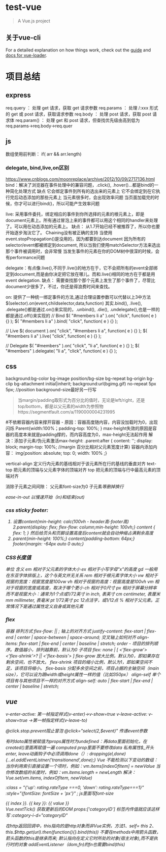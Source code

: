 # test-vue

> A Vue.js project

##  关于vue-cli
For a detailed explanation on how things work, check out the [guide](http://vuejs-templates.github.io/webpack/) and [docs for vue-loader](http://vuejs.github.io/vue-loader).

# 项目总结
## express
req.query ： 处理 get 请求，获取 get 请求参数
req.params ： 处理 /:xxx 形式的 get 或 post 请求，获取请求参数
req.body ： 处理 post 请求，获取 post 请求体
req.param() ： 处理 get 和 post 请求，但查找优先级由高到低为 req.params→req.body→req.quer
## js
数组使用前判断： if( arr && arr.length)
### delegate, bind,live,on区别
https://www.cnblogs.com/moonreplace/archive/2012/10/09/2717136.html
bind：解决了浏览器在事件处理中的兼容问题，.click(), .hover()...都是bind的一种简化处理方式
缺点
它会绑定事件到所有的选出来的元素上
它不会绑定到在它执行完后动态添加的那些元素上
当元素很多时，会出现效率问题
当页面加载完的时候，你才可以进行bind()，所以可能产生效率问题

live: 采用事件委托，绑定相应的事件到你所选择的元素的根元素上，即是document元素上。所有通过冒泡上来的事件都可以用这个相同的handler来处理了。可以用在动态添加的元素上。
缺点：
从1.7开始已经不被推荐了，所以你也要开始逐步淘汰它了。
Chaining没有被正确的支持
当使用event.stopPropagation()是没用的，因为都要到达document
因为所有的selector/event都被绑定到document, 所以当我们使用matchSelector方法来选出那个事件被调用时，会非常慢
当发生事件的元素在你的DOM树中很深的时候，会有performance问题

delegate：有点像.live(),不同于.live()的地方在于，它不会把所有的event全部绑定到document,而是由你决定把它放在哪儿。而和.live()相同的地方在于都是用event delegation.
缺点：
需要查找那个那个元素上发生了那个事件了，尽管比document少很多了，不过，你还是得浪费时间来查找。

on: 提供了一种统一绑定事件的方法,通过合理设置参数可以代替以上3中方法
$(selector).on(event,childselector,data,function)
其实.bind(), .live(), .delegate()都是通过.on()来实现的，.unbind(), .die(), .undelegate(),也是一样的都是通过.off()来实现的
// Bind
$( "#members li a" ).on( "click", function( e ) {} ); 
$( "#members li a" ).bind( "click", function( e ) {} ); 

// Live
$( document ).on( "click", "#members li a", function( e ) {} ); 
$( "#members li a" ).live( "click", function( e ) {} );

// Delegate
$( "#members" ).on( "click", "li a", function( e ) {} ); 
$( "#members" ).delegate( "li a", "click", function( e ) {} );   

## css
background:bg-color bg-image position/bg-size bg-repeat bg-origin bg-clip bg-attachment initial|inherit;
background:url(bgimg.gif) no-repeat 5px 5px; //position
background-size最好另一行写

>当margin/padding取形式为百分比的值时，无论是left/right，还是top/bottom，都是以父元素的width为参照物https://segmentfault.com/a/1190000004231995

#不依赖容器内容来撑开容器  - 原因：容器高度随内容，内容没加载时为0，出现闪烁 
Parent{width:100%；padding-top: 100%; } 
max-height失效的原因是容器的高度本来就是padding撑的，而内容高度为0，max-height无法起作用
解决：添加子元素/伪元素激活max-height: .parent:after {  content: '';  display: block;  margin-top: 100%; //margin 百分比相对父元素宽度计算}
容器内添加内容： img{position: absolute; top: 0; width: 100% ;}
 
 
vertical-align 定义行内元素的基线相对于该元素所在行的基线的垂直对齐
text-top	把元素的顶端与父元素字体的顶端对齐
top	把元素的顶端与行中最高元素的顶端对齐

消除子元素之间间隙：
父元素font-size为0
子元素<span><i>等删掉换行

ease-in-out 以慢速开始（in)和结束(out)

### css sticky footer: 
1. 设置content{min-height: calc(100vh - header高-footer高)
2.parent{display: flex; flex-flow: column;min-height: 100vh;} content { flex: 1; } 然后给页头和页脚设置高度后content就会自动伸缩占满剩余高度
3. parent{min-height: 100%;}
content{padding-bottom: 64px;} 
footer{margin: -64px auto 0 auto;}

### CSS长度值
单位	含义
em	相对于父元素的字体大小
ex	相对于小写字母"x"的高度
gd	一般用在东亚字体排版上，这个与英文并无关系
rem	相对于根元素字体大小
vw	相对于视窗的宽度：视窗宽度是100vw
vh	相对于视窗的高度：视窗高度是100vh
vm	相对于视窗的宽度或高度，取决于哪个更小
ch	相对于0尺寸
px	相对于屏幕分辨率而不是视窗大小：通常为1个点或1/72英寸
in	inch, 表英寸
cm	centimeter, 表厘米
mm	millimeter, 表毫米
pt	1/72英寸
pc	12点活字，或1/12点
%	相对于父元素。正常情况下是通过属性定义自身或其他元素

### flex
容器
排列方式 flex-flow: <flex-direction> || <flex-wrap>;
轴上的对齐方式 justify-content: flex-start | flex-end | center | space-between | space-around;
交叉轴上如何对齐 align-items: flex-start | flex-end | center | baseline | stretch;
order - 项目的排列顺序。数值越小，排列越靠前，默认为0
子项目
flex: none | [ <'flex-grow'> <'flex-shrink'>? || <'flex-basis'> ]
flex-grow 放大比例，默认为0，即如果存在剩余空间，也不放大。
flex-shrink 项目的缩小比例，默认为1，即如果空间不足，该项目将缩小。
flex-basis 分配多余空间之前，项目占据的主轴空间（main size），它可以设为跟width或height属性一样的值（比如350px）
align-self 单个项目有与其他项目不一样的对齐方式
align-self: auto | flex-start | flex-end | center | baseline | stretch;

## vue
v-enter-active: 第一帧指定样式(v-enter)->v-show=true
v-leave-active: v-show=true ->第一帧指定样式(v-leave-to)

@click.stop.prevent阻止冒泡
@click="select(2,$event)" 传递event参数

有时data属性被赋值为props属性时为undefined：再data里面初始化，在created()里面再赋值一遍
computed prop里面不要修改data
私有属性$_开头
enter, leave动画钩子中必须调用done（）:
dropping(el,done){...el.addEventListner('transitionend',done);}
Vue 不能检测以下变动的数组：
当你利用索引直接设置一个项时，例如：vm.items[indexOfItem] = newValue
当你修改数组的长度时，例如：vm.items.length = newLength
解决：Vue.set(vm.items, indexOfItem, newValue)

:class = "{'up': rating.rateType ===0, 'down': rating.rateType===1}"
:style="{fontSize: fontSize + 'px'}" ; js里面写font-size

<div v-for="(value, [key], [index]) in object">
  {{ index }}. {{ key }}: {{ value }}
</div>
Vue.nextTick() 获取更新后的DOM
props:['categoryID'] 标签内传值就应该这样写 :category-i-d="categoryID"

在$http返回回调中，this指向的是$http对象而非Vue实例，方法1、self= this
2、this.$http.get(url).then(function(){}.bind(this))
不要在methods中用箭头函数，箭头函数的this是继承而来; 默认指向在定义它时所处的对象(宿主对象),而不是执行时的对象
addEventListener（dom,fn)的fn也需要bind(this)

